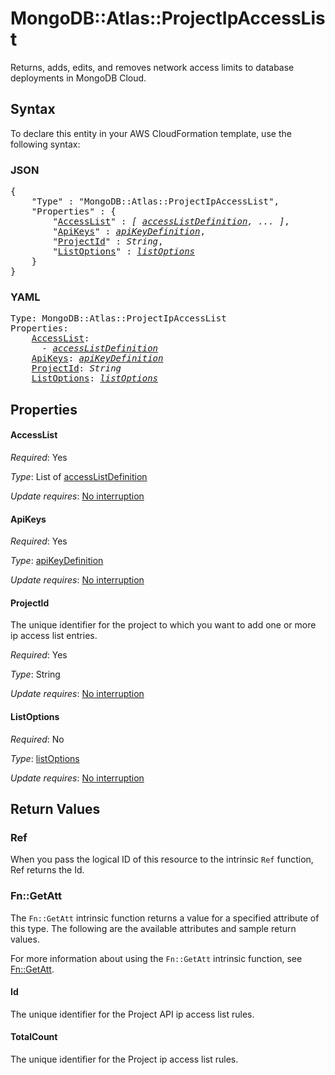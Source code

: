 # MongoDB::Atlas::ProjectIpAccessList

Returns, adds, edits, and removes network access limits to database deployments in MongoDB Cloud.

## Syntax

To declare this entity in your AWS CloudFormation template, use the following syntax:

### JSON

<pre>
{
    "Type" : "MongoDB::Atlas::ProjectIpAccessList",
    "Properties" : {
        "<a href="#accesslist" title="AccessList">AccessList</a>" : <i>[ <a href="accesslistdefinition.md">accessListDefinition</a>, ... ]</i>,
        "<a href="#apikeys" title="ApiKeys">ApiKeys</a>" : <i><a href="apikeydefinition.md">apiKeyDefinition</a></i>,
        "<a href="#projectid" title="ProjectId">ProjectId</a>" : <i>String</i>,
        "<a href="#listoptions" title="ListOptions">ListOptions</a>" : <i><a href="listoptions.md">listOptions</a></i>
    }
}
</pre>

### YAML

<pre>
Type: MongoDB::Atlas::ProjectIpAccessList
Properties:
    <a href="#accesslist" title="AccessList">AccessList</a>: <i>
      - <a href="accesslistdefinition.md">accessListDefinition</a></i>
    <a href="#apikeys" title="ApiKeys">ApiKeys</a>: <i><a href="apikeydefinition.md">apiKeyDefinition</a></i>
    <a href="#projectid" title="ProjectId">ProjectId</a>: <i>String</i>
    <a href="#listoptions" title="ListOptions">ListOptions</a>: <i><a href="listoptions.md">listOptions</a></i>
</pre>

## Properties

#### AccessList

_Required_: Yes

_Type_: List of <a href="accesslistdefinition.md">accessListDefinition</a>

_Update requires_: [No interruption](https://docs.aws.amazon.com/AWSCloudFormation/latest/UserGuide/using-cfn-updating-stacks-update-behaviors.html#update-no-interrupt)

#### ApiKeys

_Required_: Yes

_Type_: <a href="apikeydefinition.md">apiKeyDefinition</a>

_Update requires_: [No interruption](https://docs.aws.amazon.com/AWSCloudFormation/latest/UserGuide/using-cfn-updating-stacks-update-behaviors.html#update-no-interrupt)

#### ProjectId

The unique identifier for the project to which you want to add one or more ip access list entries.

_Required_: Yes

_Type_: String

_Update requires_: [No interruption](https://docs.aws.amazon.com/AWSCloudFormation/latest/UserGuide/using-cfn-updating-stacks-update-behaviors.html#update-no-interrupt)

#### ListOptions

_Required_: No

_Type_: <a href="listoptions.md">listOptions</a>

_Update requires_: [No interruption](https://docs.aws.amazon.com/AWSCloudFormation/latest/UserGuide/using-cfn-updating-stacks-update-behaviors.html#update-no-interrupt)

## Return Values

### Ref

When you pass the logical ID of this resource to the intrinsic `Ref` function, Ref returns the Id.

### Fn::GetAtt

The `Fn::GetAtt` intrinsic function returns a value for a specified attribute of this type. The following are the available attributes and sample return values.

For more information about using the `Fn::GetAtt` intrinsic function, see [Fn::GetAtt](https://docs.aws.amazon.com/AWSCloudFormation/latest/UserGuide/intrinsic-function-reference-getatt.html).

#### Id

The unique identifier for the Project API ip access list rules.

#### TotalCount

The unique identifier for the Project ip access list rules.

